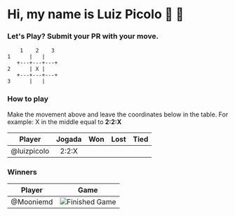 # Hi, my name is Luiz Picolo 👋 👋

### Let's Play? Submit your PR with your move.

        1    2    3
    1      |   |  
       +---+---+---+
    2      | X | 
       +---+---+---+
    3      |   |   

### How to play

Make the movement above and leave the coordinates below in the table. For example: X in the middle equal to **2:2:X**

|Player      | Jogada   |   Won   |  Lost  |   Tied   |
|------------|:--------:|:-------:|:------:|:--------:|
|@luizpicolo |  2:2:X   |         |        |          |

### Winners

|Player      | Game   |   
|------------|:--------:|
|@Mooniemd   |  ![Finished Game]([https://](https://github.com/luizpicolo/luizpicolo/blob/master/finished-games/1.md))  | 
